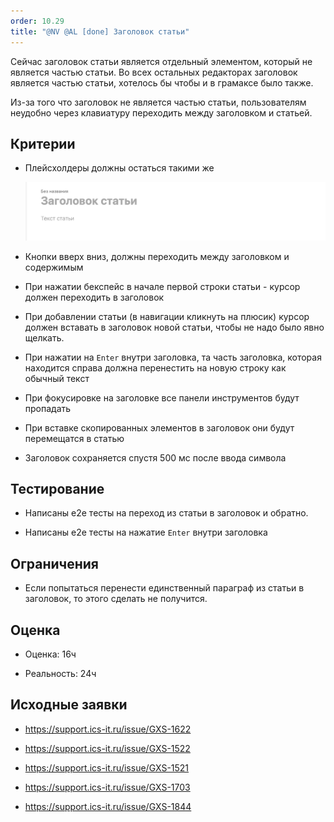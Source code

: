```yaml
---
order: 10.29
title: "@NV @AL [done] Заголовок статьи"
---
```


Сейчас заголовок статьи является отдельный элементом, который не является частью статьи. Во всех остальных редакторах заголовок является частью статьи, хотелось бы чтобы и в грамаксе было также.

Из-за того что заголовок не является частью статьи, пользователям неудобно через клавиатуру переходить между заголовком и статьей.

## Критерии

-  Плейсхолдеры должны остаться такими же

   ![](./zagolovok-stati.png)

-  Кнопки вверх вниз,  должны переходить между заголовком и содержимым

-  При нажатии бекспейс в начале первой строки статьи - курсор должен переходить в заголовок

-  При добавлении статьи (в навигации кликнуть на плюсик) курсор должен вставать в заголовок новой статьи, чтобы не надо было явно щелкать.

-  При нажатии на `Enter` внутри заголовка, та часть заголовка, которая находится справа должна перенестить на новую строку как обычный текст

-  При фокусировке на заголовке все панели инструментов будут пропадать

-  При вставке скопированных элементов в заголовок они будут перемещатся в статью

-  Заголовок сохраняется спустя 500 мс после ввода символа

## Тестирование

-  Написаны е2е тесты на переход из статьи в заголовок и обратно.

-  Написаны е2е тесты на нажатие `Enter` внутри заголовка

## Ограничения

-  Если попытаться перенести единственный параграф из статьи в заголовок, то этого сделать не получится.

## Оценка

-  Оценка: 16ч

-  Реальность: 24ч

## Исходные заявки

-  <https://support.ics-it.ru/issue/GXS-1622>

-  <https://support.ics-it.ru/issue/GXS-1522>

-  <https://support.ics-it.ru/issue/GXS-1521>

-  <https://support.ics-it.ru/issue/GXS-1703>

-  <https://support.ics-it.ru/issue/GXS-1844>
